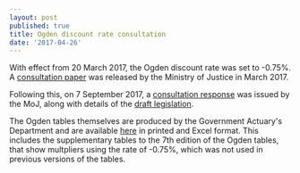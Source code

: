 ```yaml
---
layout: post
published: true
title: Ogden discount rate consultation
date: '2017-04-26'
---
```

With effect from 20 March 2017, the Ogden discount rate was set to -0.75%. A [consultation paper]({{site.baseurl}}\Ogdendiscountrateconsultationpaper_March17.pdf) was released by the Ministry of Justice in March 2017.

Following this, on 7 September 2017, a [consultation response]({{site.baseurl}}\discount-rate-response-consultation-print.pdf) was issued by the MoJ, along with details of the [draft legislation]({{site.baseurl}}\Ogdendiscountrateconsultationpaper_March17.pdf).

The Ogden tables themselves are produced by the Government Actuary's Department and are available [here](https://www.gov.uk/government/publications/ogden-tables-actuarial-compensation-tables-for-injury-and-death) in printed and Excel format.  This includes the supplementary tables to the 7th edition of the Ogden tables, that show multpliers using the rate of -0.75%, which was not used in previous versions of the tables.  


